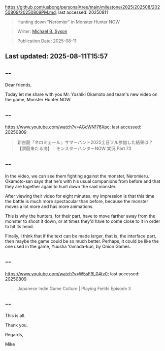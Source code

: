 https://github.com/usbong/personal/tree/main/milestone/2025/202508/20250809/20250809PM.md; last accessed: 20250811

> Hunting down "Neromier" in Monster Hunter NOW

> Writer: [Michael B. Syson](https://www.linkedin.com/in/michaelsyson/)

> Publication Date: 2025-08-11

## Last updated: 2025-08-11T15:57

## --

Dear friends,

Today let me share with you Mr. Yoshiki Okamoto and team's new video on the game, Monster Hunter NOW.

## --

https://www.youtube.com/watch?v=AGcWN176Xpc; last accessed: 20250809

> 新古龍『ネロミェール』サマーハント2025土日フル参加した結果は？【溟龍来たる海】｜モンスターハンターNOW 実況 Part 73 

## --

In the video, we can see them fighting against the monster, Neromieru. Okamoto-san says that he's with his usual companions from before and that they are together again to hunt down the said monster.

After viewing their video for eight minutes, my impression is that this time the battle is much more spectacular than before, because the monster moves a lot more and has more animations.

This is why the hunters, for their part, have to move farther away from the monster to shoot it down, or at times they'd have to come close to it in order to hit its head.

Finally, I think that if the text can be made larger, that is, the interface part, then maybe the game could be so much better. Perhaps, it could be like the one used in the game, Yuusha Yamada-kun, by Onion Games.

## --

https://www.youtube.com/watch?v=W5sF9L04tv0; last accessed: 20250809

> Japanese Indie Game Culture | Playing Fields Episode 3 

## --

This is all.

Thank you.

Regards,

Mike